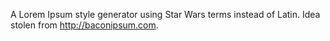 A Lorem Ipsum style generator using Star Wars terms instead of Latin.  Idea stolen from http://baconipsum.com.
